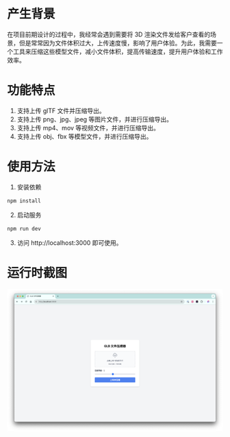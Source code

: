 # 产生背景

在项目前期设计的过程中，我经常会遇到需要将 3D 渲染文件发给客户查看的场景，但是常常因为文件体积过大，上传速度慢，影响了用户体验。为此，我需要一个工具来压缩这些模型文件，减小文件体积，提高传输速度，提升用户体验和工作效率。

# 功能特点

1. 支持上传 glTF 文件并压缩导出。
2. 支持上传 png、jpg、jpeg 等图片文件，并进行压缩导出。
3. 支持上传 mp4、mov 等视频文件，并进行压缩导出。
4. 支持上传 obj、fbx 等模型文件，并进行压缩导出。

# 使用方法

1. 安装依赖

```bash
npm install
```

2. 启动服务

```bash
npm run dev
```

3. 访问 http://localhost:3000 即可使用。

# 运行时截图

![运行时截图](./public/info.png)